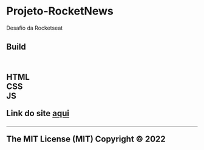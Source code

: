 # Projeto-RocketNews
 Desafio da Rocketseat <br>
 
 <h2>Build<h2> <br>
 HTML <br>
 CSS <br>
 JS <br>
 
 Link do site <a href='https://cauastupp.github.io/Projeto-RocketNews/'>aqui<a>

<hr>
The MIT License (MIT) Copyright © 2022
